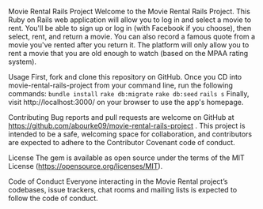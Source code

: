Movie Rental Rails Project
Welcome to the Movie Rental Rails Project. This Ruby on Rails web application will allow you to log in and select a movie to rent. You'll be able to sign up or log in (with Facebook if you choose), then select, rent, and return a movie. You can also record a famous quote from a movie you've rented after you return it. The platform will only allow you to rent a movie that you are old enough to watch (based on the MPAA rating system).

Usage
First, fork and clone this repository on GitHub. Once you CD into movie-rental-rails-project from your command line, run the following commands:
`bundle install`
`rake db:migrate`
`rake db:seed`
`rails s`
Finally, visit http://localhost:3000/ on your browser to use the app's homepage.

Contributing
Bug reports and pull requests are welcome on GitHub at https://github.com/abourke09/movie-rental-rails-project . This project is intended to be a safe, welcoming space for collaboration, and contributors are expected to adhere to the Contributor Covenant code of conduct.

License
The gem is available as open source under the terms of the MIT License (https://opensource.org/licenses/MIT).

Code of Conduct
Everyone interacting in the Movie Rental project’s codebases, issue trackers, chat rooms and mailing lists is expected to follow the code of conduct.
